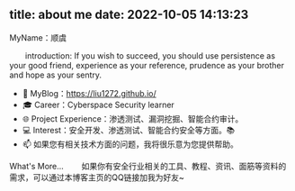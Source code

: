 title: about me
date: 2022-10-05 14:13:23
---
MyName：顺虞

  introduction: If you wish to succeed, you should use persistence as your good friend, experience as your reference, prudence as your brother and hope as your sentry.


- 💁‍ MyBlog：https://liu1272.github.io/
- 🎓 Career：Cyberspace Security learner
- 🌐 Project Experience：渗透测试、漏洞挖掘、智能合约审计。
- 💻 Interest：安全开发、渗透测试、智能合约安全等方面。📚
- 📫 如果您有相关技术方面的问题，我将很乐意为您提供帮助。

What's More...
  如果你有安全行业相关的工具、教程、资讯、面筋等资料的需求，可以通过本博客主页的QQ链接加我为好友~